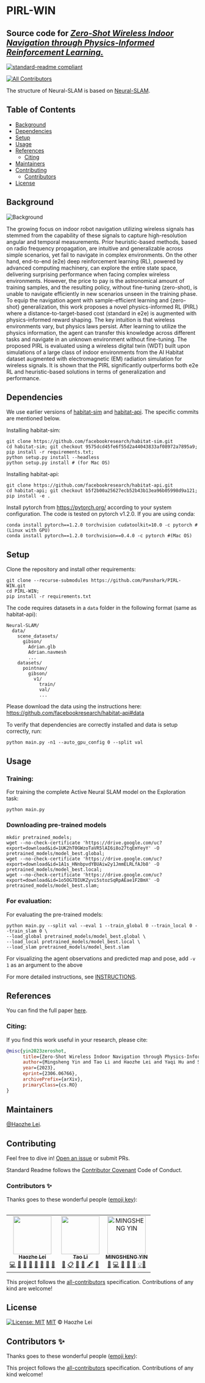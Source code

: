 # PIRL-WIN
<!-- ALL-CONTRIBUTORS-BADGE:START - Do not remove or modify this section -->
<!-- ALL-CONTRIBUTORS-BADGE:END -->
## Source code for [*Zero-Shot Wireless Indoor Navigation through Physics-Informed Reinforcement Learning.*]([https://github.com/Panshark/PIRL-WIN/blob/main/docs/Zero-Shot_Wireless_Indoor_Navigation_through_Physics-Informed_Reinforcement_Learning.pdf](https://github.com/Panshark/PIRL-WIN/blob/main/docs/Zero-Shot_Wireless_Indoor_Navigation_through_Physics-Informed_Reinforcement_Learning.pdf)) 

[![standard-readme compliant](https://img.shields.io/badge/readme%20style-standard-brightgreen.svg?style=flat-square)](https://github.com/RichardLitt/standard-readme)
<!-- ALL-CONTRIBUTORS-BADGE:START - Do not remove or modify this section -->
[![All Contributors](https://img.shields.io/badge/all_contributors-2-orange.svg?style=flat-square)](#contributors-)

The structure of Neural-SLAM is based on [Neural-SLAM](https://devendrachaplot.github.io/projects/Neural-SLAM).

## Table of Contents

- [Background](#background)
- [Dependencies](#dependencies)
- [Setup](#setup)
- [Usage](#usage)
- [References](#references)
	- [Citing](#citing)
- [Maintainers](#maintainers)
- [Contributing](#contributing)
	- [Contributors](#contributors)
- [License](#license)

## Background
![Background](./docs/overview.png)

The growing focus on indoor robot navigation utilizing wireless signals has stemmed from the capability of these signals to capture high-resolution angular and temporal measurements.  Prior heuristic-based methods, based on radio frequency propagation, are intuitive and generalizable across simple scenarios, yet fail to navigate in complex environments. On the other hand, end-to-end (e2e) deep reinforcement learning (RL), powered by advanced computing machinery, can explore the entire state space, delivering surprising performance when facing complex wireless environments. However, the price to pay is the astronomical amount of training samples, and the resulting policy, without fine-tuning (zero-shot), is unable to navigate efficiently in new scenarios unseen in the training phase. To equip the navigation agent with sample-efficient learning and {zero-shot} generalization, this work proposes a novel physics-informed RL (PIRL) where a distance-to-target-based cost (standard in e2e) is augmented with physics-informed reward shaping. The key intuition is that wireless environments vary, but physics laws persist. After learning to utilize the physics information, the agent can transfer this knowledge across different tasks and navigate in an unknown environment without fine-tuning. The proposed PIRL is evaluated using a wireless digital twin (WDT) built upon simulations of a large class of indoor environments from the AI Habitat dataset augmented with electromagnetic (EM) radiation  simulation for wireless signals.  It is shown that the PIRL significantly outperforms both e2e RL and heuristic-based solutions in terms of generalization and performance.




## Dependencies
We use earlier versions of [habitat-sim](https://github.com/facebookresearch/habitat-sim) and [habitat-api](https://github.com/facebookresearch/habitat-api). The specific commits are mentioned below.

Installing habitat-sim:
```
git clone https://github.com/facebookresearch/habitat-sim.git
cd habitat-sim; git checkout 9575dcd45fe6f55d2a44043833af08972a7895a9; 
pip install -r requirements.txt; 
python setup.py install --headless
python setup.py install # (for Mac OS)

```

Installing habitat-api:
```
git clone https://github.com/facebookresearch/habitat-api.git
cd habitat-api; git checkout b5f2b00a25627ecb52b43b13ea96b05998d9a121; 
pip install -e .
```

Install pytorch from https://pytorch.org/ according to your system configuration. The code is tested on pytorch v1.2.0. If you are using conda:
```
conda install pytorch==1.2.0 torchvision cudatoolkit=10.0 -c pytorch #(Linux with GPU)
conda install pytorch==1.2.0 torchvision==0.4.0 -c pytorch #(Mac OS)
```

## Setup
Clone the repository and install other requirements:
```
git clone --recurse-submodules https://github.com/Panshark/PIRL-WIN.git
cd PIRL-WIN;
pip install -r requirements.txt
```

The code requires datasets in a `data` folder in the following format (same as habitat-api):
```
Neural-SLAM/
  data/
    scene_datasets/
      gibson/
        Adrian.glb
        Adrian.navmesh
        ...
    datasets/
      pointnav/
        gibson/
          v1/
            train/
            val/
            ...
```
Please download the data using the instructions here: https://github.com/facebookresearch/habitat-api#data

To verify that dependencies are correctly installed and data is setup correctly, run:
```
python main.py -n1 --auto_gpu_config 0 --split val
```


## Usage

### Training:
For training the complete Active Neural SLAM model on the Exploration task:
```
python main.py
```

### Downloading pre-trained models
```
mkdir pretrained_models;
wget --no-check-certificate 'https://drive.google.com/uc?export=download&id=1UK2hT0GWzoTaVR5lAI6i8o27tqEmYeyY' -O pretrained_models/model_best.global;
wget --no-check-certificate 'https://drive.google.com/uc?export=download&id=1A1s_HNnbpvdYBUAiw2y1JmmELRLfAJb8' -O pretrained_models/model_best.local;
wget --no-check-certificate 'https://drive.google.com/uc?export=download&id=1o5OG7DIUKZyvi5stozSqRpAEae1F2BmX' -O pretrained_models/model_best.slam;
```

### For evaluation:
For evaluating the pre-trained models:
```
python main.py --split val --eval 1 --train_global 0 --train_local 0 --train_slam 0 \
--load_global pretrained_models/model_best.global \
--load_local pretrained_models/model_best.local \
--load_slam pretrained_models/model_best.slam 
```

For visualizing the agent observations and predicted map and pose, add `-v 1` as an argument to the above

For more detailed instructions, see [INSTRUCTIONS](./docs/INSTRUCTIONS.md).


## References
You can find the full paper [here](https://arxiv.org/abs/2306.06766).

### Citing:

If you find this work useful in your research, please cite:

```bibtex
@misc{yin2023zeroshot,
      title={Zero-Shot Wireless Indoor Navigation through Physics-Informed Reinforcement Learning}, 
      author={Mingsheng Yin and Tao Li and Haozhe Lei and Yaqi Hu and Sundeep Rangan and Quanyan Zhu},
      year={2023},
      eprint={2306.06766},
      archivePrefix={arXiv},
      primaryClass={cs.RO}
}

```

## Maintainers

[@Haozhe Lei](https://github.com/Panshark).

## Contributing

Feel free to dive in! [Open an issue](https://github.com/Panshark/Attack_metaRL/issues/new) or submit PRs.

Standard Readme follows the [Contributor Covenant](http://contributor-covenant.org/version/1/3/0/) Code of Conduct.

### Contributors ✨

Thanks goes to these wonderful people ([emoji key](https://allcontributors.org/docs/en/emoji-key)):

<!-- ALL-CONTRIBUTORS-LIST:START - Do not remove or modify this section -->
<!-- prettier-ignore-start -->
<!-- markdownlint-disable -->

<table>
  <tr>
    
  </tr>
</table>

<table>
  <tbody>
    <tr>
	    <td align="center"><a href="https://github.com/Panshark"><img src="https://avatars.githubusercontent.com/u/71244619?v=4?s=100" width="100px;" alt=""/><br /><sub><b>Haozhe Lei</b></sub></a><br /><a href="https://github.com/Panshark/Attack_metaRL/commits?author=Panshark" title="Code">💻</a> <a href="#data-Panshark" title="Data">🔣</a> <a href="https://github.com/Panshark/Attack_metaRL/commits?author=Panshark" title="Documentation">📖</a> <a href="#ideas-Panshark" title="Ideas, Planning, & Feedback">🤔</a> <a href="#maintenance-Panshark" title="Maintenance">🚧</a> <a href="#projectManagement-Panshark" title="Project Management">📆</a> <a href="https://github.com/Panshark/Attack_metaRL/pulls?q=is%3Apr+reviewed-by%3APanshark" title="Reviewed Pull Requests">👀</a> <a href="#design-Panshark" title="Design">🎨</a></td>
    <td align="center"><a href="https://engineering.nyu.edu/student/tao-li-0"><img src="https://avatars.githubusercontent.com/u/46550706?v=4?s=100" width="100px;" alt=""/><br /><sub><b>Tao Li</b></sub></a><br /><a href="#design-TaoLi-NYU" title="Design">🎨</a> <a href="#eventOrganizing-TaoLi-NYU" title="Event Organizing">📋</a> <a href="#ideas-TaoLi-NYU" title="Ideas, Planning, & Feedback">🤔</a> <a href="#data-TaoLi-NYU" title="Data">🔣</a> <a href="#content-TaoLi-NYU" title="Content">🖋</a> <a href="#question-TaoLi-NYU" title="Answering Questions">💬</a></td>
      <td align="center"><a href="https://github.com/MingshengYin"><img src="https://avatars.githubusercontent.com/u/49216072?v=4?s=100" width="100px;" alt="MINGSHENG YIN"/><br /><sub><b>MINGSHENG YIN</b></sub></a><br /><a href="#data-MingshengYin" title="Data">🔣</a> <a href="https://github.com/Panshark/PIRL-WIN/commits?author=MingshengYin" title="Code">💻</a> <a href="https://github.com/Panshark/PIRL-WIN/issues?q=author%3AMingshengYin" title="Bug reports">🐛</a> <a href="#ideas-MingshengYin" title="Ideas, Planning, & Feedback">🤔</a> <a href="#research-MingshengYin" title="Research">🔬</a> <a href="#example-MingshengYin" title="Examples">💡</a><a href="#design-MingshengYin" title="Design">🎨</a></td>
    </tr>
  </tbody>
</table>

<!-- markdownlint-restore -->
<!-- prettier-ignore-end -->

<!-- ALL-CONTRIBUTORS-LIST:END -->

This project follows the [all-contributors](https://github.com/all-contributors/all-contributors) specification. Contributions of any kind are welcome!

## License

[![License: MIT](https://img.shields.io/badge/License-MIT-yellow.svg)](https://github.com/Panshark/PIRL-WIN/blob/main/LICENSE) [MIT](https://github.com/Panshark/PIRL-WIN/blob/main/LICENSE) © Haozhe Lei

## Contributors ✨

Thanks goes to these wonderful people ([emoji key](https://allcontributors.org/docs/en/emoji-key)):

<!-- ALL-CONTRIBUTORS-LIST:START - Do not remove or modify this section -->
<!-- prettier-ignore-start -->
<!-- markdownlint-disable -->
<!-- markdownlint-restore -->
<!-- prettier-ignore-end -->
<!-- ALL-CONTRIBUTORS-LIST:END -->

This project follows the [all-contributors](https://github.com/all-contributors/all-contributors) specification. Contributions of any kind welcome!
